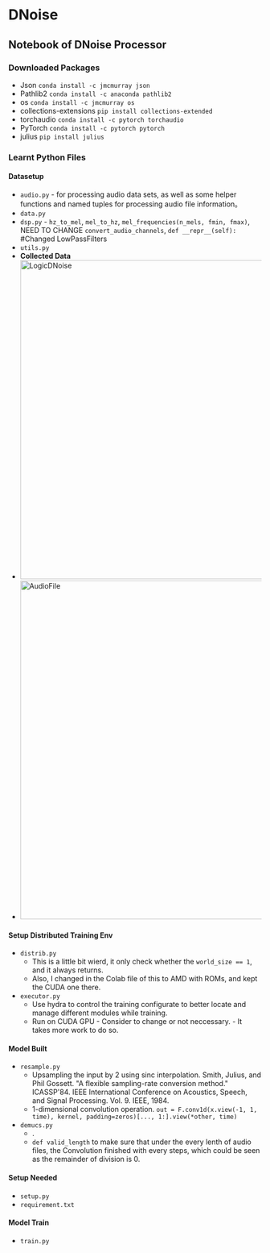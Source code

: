 # DNoise


## Notebook of DNoise Processor 
### Downloaded Packages 
- Json `conda install -c jmcmurray json`
- Pathlib2 `conda install -c anaconda pathlib2`
- os `conda install -c jmcmurray os`
- collections-extensions `pip install collections-extended`
- torchaudio `conda install -c pytorch torchaudio`
- PyTorch `conda install -c pytorch pytorch`
- julius `pip install julius`


### Learnt Python Files
#### Datasetup
- `audio.py` - for processing audio data sets, as well as some helper functions and named tuples for processing audio file information。
- `data.py`
- `dsp.py` - `hz_to_mel`, `mel_to_hz`, `mel_frequencies(n_mels, fmin, fmax)`, NEED TO CHANGE `convert_audio_channels`,   `def __repr__(self):` #Changed LowPassFilters
- `utils.py`
- **Collected Data**
- <img width="633" alt="LogicDNoise" src="https://github.com/YoEv/DNoise/assets/98185075/4a60bb82-c259-4563-bf14-fd0d0aeaae64">
- <img width="672" alt="AudioFile" src="https://github.com/YoEv/DNoise/assets/98185075/ca7462db-876b-4085-a09c-8ee3f5173a16">



#### Setup Distributed Training Env
- `distrib.py`
  - This is a little bit wierd, it only check whether the `world_size == 1`, and it always returns.
  - Also, I changed in the Colab file of this to AMD with ROMs, and kept the CUDA one there. 
- `executor.py`
  - Use hydra to control the training configurate to better locate and manage different modules while training.
  - Run on CUDA GPU - Consider to change or not neccessary. - It takes more work to do so. 

#### Model Built
- `resample.py`
  - Upsampling the input by 2 using sinc interpolation.
    Smith, Julius, and Phil Gossett. "A flexible sampling-rate conversion method."
    ICASSP'84. IEEE International Conference on Acoustics, Speech, and Signal Processing.
    Vol. 9. IEEE, 1984.
  - 1-dimensional convolution operation. `out = F.conv1d(x.view(-1, 1, time), kernel, padding=zeros)[..., 1:].view(*other, time)`
- `demucs.py`
  - .
  - `def valid_length` to make sure that under the every lenth of audio files, the Convolution finished with every steps, which could be seen as the remainder of division is 0.
 
#### Setup Needed
- `setup.py`
- `requirement.txt`

#### Model Train
- `train.py`



